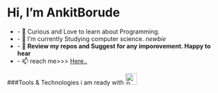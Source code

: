 <h1>Hi, <b>I’m AnkitBorude</b></h1>
<ul>
    <li>- 👀  Curious and Love to learn about Programming.</li>
    <li>- 🌱 I’m currently Studying computer science. <i>newbie</i></li>
    <li>- 💞️ <b>Review my repos and Suggest for any imporovement. Happy to hear</b> </li>
    <li>- 📫  reach me>>> <a href=ankitborude250@gmail.com>Here..</a></li>
</ul>
###Tools & Technologies i am ready with
<img scr="https://github.com/AnkitBorude/AnkitBorude/blob/main/R%20language.jpg?raw=true" width="27px" height="27px" alt="R">
<!---
AnkitBorude/AnkitBorude is a ✨ special ✨ repository because its `README.md` (this file) appears on your GitHub profile.
You can click the Preview link to take a look at your changes.
--->

